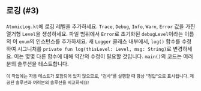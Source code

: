 ## 로깅 (#3)

`AtomicLog.kt`에 로깅 레벨을 추가하세요. `Trace`, `Debug`, `Info`, `Warn`, `Error` 값을 가진 열거형 `Level`을 생성하세요. 파일 범위에서 `Error`로 초기화된 `debugLevel`이라는 이름의 이 `enum`의 인스턴스를 추가하세요. 새 `Logger` 클래스 내부에서, `log()` 함수를 수정하여 시그니처를 `private fun log(thisLevel: Level, msg: String)`로 변경하세요. 이는 몇몇 다른 함수에 대해 약간의 수정이 필요할 것입니다. `main()`의 코드는 여러분의 솔루션을 테스트합니다.

<sub> 이 작업에는 자동 테스트가 포함되어 있지 않으므로, "검사"를 실행할 때 항상 "정답"으로 표시됩니다. 제공된 솔루션과 여러분의 솔루션을 비교하세요! </sub>